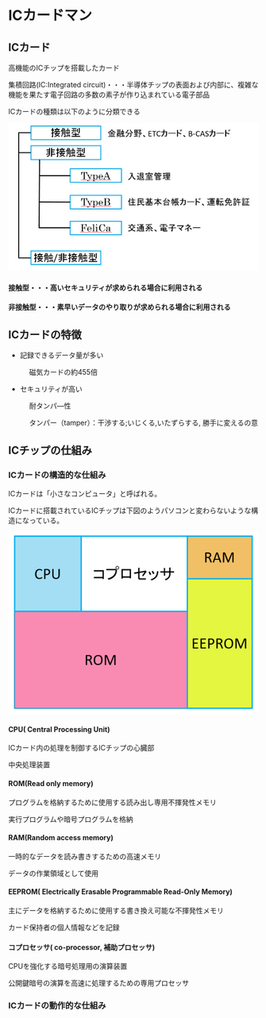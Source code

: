 # ICカードマン

## ICカード

高機能のICチップを搭載したカード

集積回路\(IC:Integrated circuit\)・・・半導体チップの表面および内部に、複雑な機能を果たす電子回路の多数の素子が作り込まれている電子部品

ICカードの種類は以下のように分類できる

![](../.gitbook/assets/ickdo.PNG)

#### 接触型・・・高いセキュリティが求められる場合に利用される

#### 非接触型・・・素早いデータのやり取りが求められる場合に利用される

## ICカードの特徴

* 記録できるデータ量が多い

　　　磁気カードの約455倍

* セキュリティが高い

　　　耐タンパ―性

　　　タンパー（tamper）：干渉する;いじくる,いたずらする, 勝手に変えるの意

## ICチップの仕組み

### ICカードの構造的な仕組み

ICカードは「小さなコンピュータ」と呼ばれる。

ICカードに搭載されているICチップは下図のようパソコンと変わらないような構造になっている。

![](../.gitbook/assets/icchippu.PNG)

#### CPU\( Central Processing Unit\)

ICカード内の処理を制御するICチップの心臓部

中央処理装置



#### ROM\(Read only memory\)

プログラムを格納するために使用する読み出し専用不揮発性メモリ

実行プログラムや暗号プログラムを格納



#### RAM\(Random access memory\)

一時的なデータを読み書きするための高速メモリ

データの作業領域として使用



#### EEPROM\( Electrically Erasable Programmable Read-Only Memory\)

主にデータを格納するために使用する書き換え可能な不揮発性メモリ

カード保持者の個人情報などを記録



#### コプロセッサ\( co-processor, 補助プロセッサ\)

CPUを強化する暗号処理用の演算装置

公開鍵暗号の演算を高速に処理するための専用プロセッサ



### ICカードの動作的な仕組み

